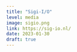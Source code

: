 ```yaml
---
title: "Sigi-I/O"
level: media
image: sigio.png
link: https://sig-io.nl/
date: 2023-01-30
draft: true
---
```


